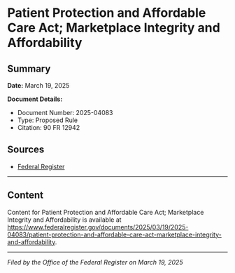 # Patient Protection and Affordable Care Act; Marketplace Integrity and Affordability

## Summary

**Date:** March 19, 2025

**Document Details:**
- Document Number: 2025-04083
- Type: Proposed Rule
- Citation: 90 FR 12942

## Sources
- [Federal Register](https://www.federalregister.gov/documents/2025/03/19/2025-04083/patient-protection-and-affordable-care-act-marketplace-integrity-and-affordability)

---

## Content

Content for Patient Protection and Affordable Care Act; Marketplace Integrity and Affordability is available at https://www.federalregister.gov/documents/2025/03/19/2025-04083/patient-protection-and-affordable-care-act-marketplace-integrity-and-affordability.

---

*Filed by the Office of the Federal Register on March 19, 2025*
